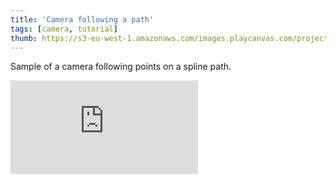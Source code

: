 ```yaml
---
title: 'Camera following a path'
tags: [camera, tutorial]
thumb: https://s3-eu-west-1.amazonaws.com/images.playcanvas.com/projects/12/438429/66E9AF-image-75.jpg
---
```

Sample of a camera following points on a spline path.
<div className="iframe-container">
    <iframe loading="lazy" src="https://playcanv.as/p/LuNJjRCr/" title="Camera following a path" webkitallowfullscreen="true" mozallowfullscreen="true" allow="autoplay" allowfullscreen="true" allowvr="" scrolling="no" frameborder="0" />
</div>
